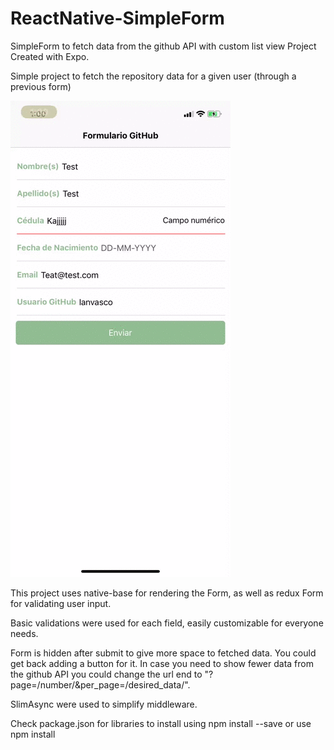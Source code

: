 # ReactNative-SimpleForm
SimpleForm to fetch data from the github API with custom list view
Project Created with Expo.

Simple project to fetch the repository data for a given user (through a previous
form)

![app](https://github.com/ianvasco/ReactNative-SimpleForm/blob/master/s4ngif.gif)

This project uses native-base for rendering the Form, as well as redux Form for 
validating user input.

Basic validations were used for each field, easily customizable for everyone needs. 

Form is hidden after submit to give more space to fetched data. You could get back
adding a button for it. In case you need to show fewer data from the github API
you could change the url end to "?page=/number/&per_page=/desired_data/".

SlimAsync were used to simplify middleware.

Check package.json for libraries to install using npm install --save <library>
or use npm install
